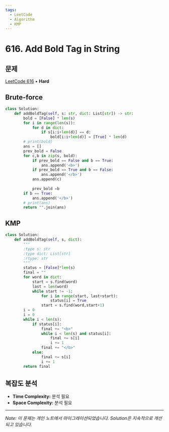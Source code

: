 ```yaml
---
tags:
  - LeetCode
  - Algorithm
  - KMP
---
```


# 616. Add Bold Tag in String

## 문제

[LeetCode 616](https://leetcode.com/problems/add-bold-tag-in-string/) • **Hard**

## Brute-force

```python
class Solution:
    def addBoldTag(self, s: str, dict: List[str]) -> str:
        bold = [False] * len(s)
        for i in range(len(s)):
            for d in dict:
                if s[i:i+len(d)] == d:
                    bold[i:i+len(d)] = [True] * len(d)
        # print(bold)
        ans = []
        prev_bold = False
        for c,b in zip(s, bold):
            if prev_bold == False and b == True:
                ans.append('<b>')    
            if prev_bold == True and b == False:
                ans.append('</b>')
            ans.append(c)
            
            prev_bold =b
        if b == True:
            ans.append('</b>')
        # print(ans)
        return "".join(ans)
```

## KMP

```python
class Solution:
    def addBoldTag(self, s, dict):
        """
        :type s: str
        :type dict: List[str]
        :rtype: str
        """
        status = [False]*len(s)
        final = ""
        for word in dict:
            start = s.find(word)
            last = len(word)
            while start != -1:
                for i in range(start, last+start):
                    status[i] = True
                start = s.find(word,start+1)
        i = 0
        i = 0
        while i < len(s):
            if status[i]:
                final += "<b>"
                while i < len(s) and status[i]:
                    final += s[i]
                    i += 1
                final += "</b>"
            else:
                final += s[i]
                i += 1
        return final
```

## 복잡도 분석

- **Time Complexity:** 분석 필요
- **Space Complexity:** 분석 필요

---

*Note: 이 문제는 개인 노트에서 마이그레이션되었습니다. Solution은 지속적으로 개선되고 있습니다.*
